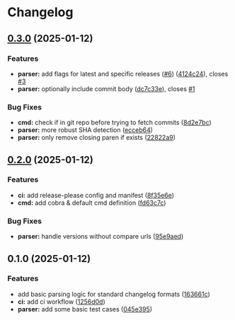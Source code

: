 # Changelog

## [0.3.0](https://github.com/scottmckendry/cl-parse/compare/v0.2.0...v0.3.0) (2025-01-12)


### Features

* **parser:** add flags for latest and specific releases ([#6](https://github.com/scottmckendry/cl-parse/issues/6)) ([4124c24](https://github.com/scottmckendry/cl-parse/commit/4124c246e90080c836e14b9025a953d7131283c4)), closes [#3](https://github.com/scottmckendry/cl-parse/issues/3)
* **parser:** optionally include commit body ([dc7c33e](https://github.com/scottmckendry/cl-parse/commit/dc7c33e03e0f46091016c0405bfc3ef8ac27d6ee)), closes [#1](https://github.com/scottmckendry/cl-parse/issues/1)


### Bug Fixes

* **cmd:** check if in git repo before trying to fetch commits ([8d2e7bc](https://github.com/scottmckendry/cl-parse/commit/8d2e7bc6e28fbd291c984c1414d7d58c71211469))
* **parser:** more robust SHA detection ([ecceb64](https://github.com/scottmckendry/cl-parse/commit/ecceb64e8a0d0afb695d352293c3c4027ec3ed50))
* **parser:** only remove closing paren if exists ([22822a9](https://github.com/scottmckendry/cl-parse/commit/22822a9f19442b51d952b550e73ad3c229583371))

## [0.2.0](https://github.com/scottmckendry/cl-parse/compare/v0.1.0...v0.2.0) (2025-01-12)


### Features

* **ci:** add release-please config and manifest ([8f35e6e](https://github.com/scottmckendry/cl-parse/commit/8f35e6ee07f85777d590d37fef28a9e8434c0f27))
* **cmd:** add cobra & default cmd definition ([fd63c7c](https://github.com/scottmckendry/cl-parse/commit/fd63c7c7ab30a402c5332e8da2f4e77bcb8d084f))


### Bug Fixes

* **parser:** handle versions without compare urls ([95e9aed](https://github.com/scottmckendry/cl-parse/commit/95e9aedafd0ebbb75256048faf55496e20c4358e))

## 0.1.0 (2025-01-12)


### Features

* add basic parsing logic for standard changelog formats ([163661c](https://github.com/scottmckendry/cl-parse/commit/163661c06dc0d275325f9247bbf42e99400ef909))
* **ci:** add ci workflow ([1256d0d](https://github.com/scottmckendry/cl-parse/commit/1256d0d5d0b3ea1741dbc9e3b352be9b7b1de745))
* **parser:** add some basic test cases ([045e395](https://github.com/scottmckendry/cl-parse/commit/045e395bbe6ef8693c9b64fe094903be73407e39))
